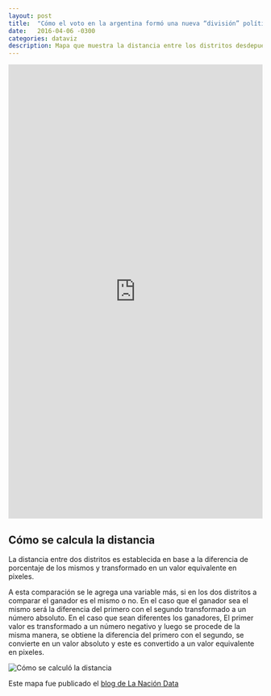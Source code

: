 ```yaml
---
layout: post
title:  "Cómo el voto en la argentina formó una nueva “división” política"
date:   2016-04-06 -0300
categories: dataviz
description: Mapa que muestra la distancia entre los distritos desdepues de las elecciones 2015 en Argentina
---
```


<iframe id="_app" frameborder="0" width="100%" height="900" scrolling="no" src="http://especiales.lanacion.com.ar/multimedia/proyectos/15/elecciones/eleccione_2015_arg_ballo_explosion/"></iframe>

## Cómo se calcula la distancia

La distancia entre dos distritos es establecida en base a la diferencia de porcentaje de los mismos y transformado en un valor equivalente en pixeles.

A esta comparación se le agrega una variable más, si en los dos distritos a comparar el ganador es el mismo o no. En el caso que el ganador sea el mismo será la diferencia del primero con el segundo transformado a un número absoluto. En el caso que sean diferentes los ganadores, El primer valor es transformado a un número negativo y luego se procede de la misma manera, se obtiene la diferencia del primero con el segundo, se convierte en un valor absoluto y este es convertido a un valor equivalente en pixeles.

![Cómo se calculó la distancia](http://blogs.lanacion.com.ar/data/files/2015/12/Explicaci%C3%B3n-Distancia-entre-distritos-map-force-layout-1.jpg "Cómo se calculó la distancia")

Este mapa fue publicado el [blog de La Nación Data](http://blogs.lanacion.com.ar/data/sin-categoria/elecciones-2015-el-efecto-de-las-votaciones-en-los-distritos-de-la-argentina/)
